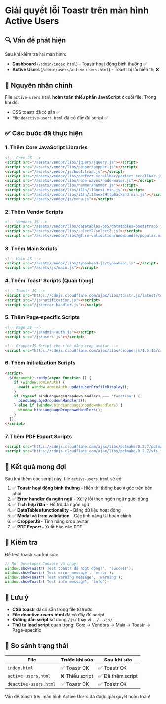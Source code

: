 # Giải quyết lỗi Toastr trên màn hình Active Users

## 🔍 Vấn đề phát hiện

Sau khi kiểm tra hai màn hình:
- **Dashboard** (`/admin/index.html`) - Toastr hoạt động bình thường ✅
- **Active Users** (`/admin/users/active-users.html`) - Toastr bị lỗi hiển thị ❌

## 🐛 Nguyên nhân chính

File `active-users.html` **hoàn toàn thiếu phần JavaScript** ở cuối file. Trong khi đó:
- CSS toastr đã có sẵn ✅
- File `deactive-users.html` đã có đầy đủ script ✅

## ✅ Các bước đã thực hiện

### 1. Thêm Core JavaScript Libraries
```html
<!-- Core JS -->
<script src="/assets/vendor/libs/jquery/jquery.js"></script>
<script src="/assets/vendor/libs/popper/popper.js"></script>
<script src="/assets/vendor/js/bootstrap.js"></script>
<script src="/assets/vendor/libs/perfect-scrollbar/perfect-scrollbar.js"></script>
<script src="/assets/vendor/libs/node-waves/node-waves.js"></script>
<script src="/assets/vendor/libs/hammer/hammer.js"></script>
<script src="/assets/vendor/libs/i18n/i18next.min.js"></script>
<script src="/assets/vendor/libs/i18n/i18nextHttpBackend.min.js"></script>
<script src="/assets/vendor/js/menu.js"></script>
```

### 2. Thêm Vendor Scripts
```html
<!-- Vendors JS -->
<script src="/assets/vendor/libs/datatables-bs5/datatables-bootstrap5.js"></script>
<script src="/assets/vendor/libs/select2/select2.js"></script>
<script src="/assets/vendor/libs/@form-validation/umd/bundle/popular.min.js"></script>
```

### 3. Thêm Main Scripts
```html
<!-- Main JS -->
<script src="/assets/vendor/libs/typeahead-js/typeahead.js"></script>
<script src="/assets/js/main.js"></script>
```

### 4. Thêm Toastr Scripts (Quan trọng)
```html
<!-- Toastr JS -->
<script src="https://cdnjs.cloudflare.com/ajax/libs/toastr.js/latest/toastr.min.js"></script>
<script src="/js/notification.js"></script>
<script src="/js/error-handler.js"></script>
```

### 5. Thêm Page-specific Scripts
```html
<!-- Page JS -->
<script src="/js/admin-auth.js"></script>
<script src="/js/users.js"></script>

<!-- CropperJS Script cho tính năng crop avatar -->
<script src="https://cdnjs.cloudflare.com/ajax/libs/cropperjs/1.5.13/cropper.min.js"></script>
```

### 6. Thêm Initialization Scripts
```html
<script>
  $(document).ready(async function () {
    if (window.adminAuth) {
      await window.adminAuth.updateUserProfileDisplay();
    }
    if (typeof bindLanguageDropdownHandlers === 'function') {
      bindLanguageDropdownHandlers();
    } else if (window.bindLanguageDropdownHandlers) {
      window.bindLanguageDropdownHandlers();
    }
  });
</script>
```

### 7. Thêm PDF Export Scripts
```html
<script src="https://cdnjs.cloudflare.com/ajax/libs/pdfmake/0.2.7/pdfmake.min.js"></script>
<script src="https://cdnjs.cloudflare.com/ajax/libs/pdfmake/0.2.7/vfs_fonts.js"></script>
```

## 🎯 Kết quả mong đợi

Sau khi thêm các script này, file `active-users.html` sẽ có:

1. ✅ **Toastr hoạt động bình thường** - Hiển thị thông báo ở góc trên bên phải
2. ✅ **Error handler đa ngôn ngữ** - Xử lý lỗi theo ngôn ngữ người dùng
3. ✅ **Tích hợp i18n** - Hỗ trợ đa ngôn ngữ
4. ✅ **DataTables functionality** - Bảng dữ liệu hoạt động
5. ✅ **Modal và form validation** - Các tính năng UI hoàn chỉnh
6. ✅ **CropperJS** - Tính năng crop avatar
7. ✅ **PDF Export** - Xuất báo cáo PDF

## 🧪 Kiểm tra

Để test toastr sau khi sửa:

```javascript
// Mở Developer Console và chạy:
window.showToastr('Test toastr đã hoạt động!', 'success');
window.showToastr('Test error message', 'error');
window.showToastr('Test warning message', 'warning');
window.showToastr('Test info message', 'info');
```

## 📝 Lưu ý

- **CSS toastr** đã có sẵn trong file từ trước
- **File deactive-users.html** đã có đầy đủ script
- **Đường dẫn script** sử dụng `/js/` thay vì `../../js/`
- **Thứ tự load script** quan trọng: Core → Vendors → Main → Toastr → Page-specific

## 🔄 So sánh trạng thái

| File | Trước khi sửa | Sau khi sửa |
|------|---------------|-------------|
| `index.html` | ✅ Toastr OK | ✅ Toastr OK |
| `active-users.html` | ❌ Thiếu script | ✅ Đã thêm script |
| `deactive-users.html` | ✅ Toastr OK | ✅ Toastr OK |

Vấn đề toastr trên màn hình Active Users đã được giải quyết hoàn toàn!